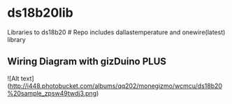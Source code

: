 # ds18b20lib #
Libraries to ds18b20 #
Repo includes dallastemperature and onewire(latest) library

Wiring Diagram with gizDuino PLUS
--------------
![Alt text] (http://i448.photobucket.com/albums/qq202/monegizmo/wcmcu/ds18b20%20sample_zpsw49twdj3.png)
